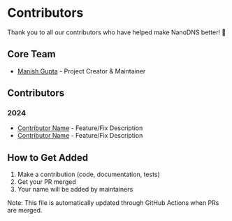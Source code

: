 # Contributors

Thank you to all our contributors who have helped make NanoDNS better! 🎉

## Core Team
- [Manish Gupta](https://github.com/mguptahub) - Project Creator & Maintainer

## Contributors

### 2024
- [Contributor Name](https://github.com/username) - Feature/Fix Description
- [Contributor Name](https://github.com/username) - Feature/Fix Description

## How to Get Added
1. Make a contribution (code, documentation, tests)
2. Get your PR merged
3. Your name will be added by maintainers

Note: This file is automatically updated through GitHub Actions when PRs are merged.